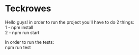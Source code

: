 # Teckrowes

Hello guys! in order to run the project you'll have to do 2 things:  
1 - npm install  
2 - npm run start  
  
In order to run the tests:  
npm run test  